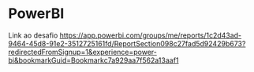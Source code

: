 # PowerBI

Link ao desafio 
https://app.powerbi.com/groups/me/reports/1c2d43ad-9464-45d8-91e2-3512725161fd/ReportSection098c27fad5d92429b673?redirectedFromSignup=1&experience=power-bi&bookmarkGuid=Bookmarkc7a929aa7f562a13aaf1
